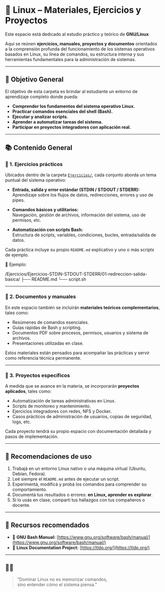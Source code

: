 # 🐧 Linux – Materiales, Ejercicios y Proyectos

Este espacio está dedicado al estudio práctico y teórico de **GNU/Linux**

Aquí se reúnen **ejercicios, manuales, proyectos y documentos** orientados a la comprensión profunda del funcionamiento de los sistemas operativos basados en Linux, su línea de comandos, su estructura interna y sus herramientas fundamentales para la administración de sistemas.

---

## 🎯 Objetivo General

El objetivo de esta carpeta es brindar al estudiante un entorno de aprendizaje completo donde pueda:

- **Comprender los fundamentos del sistema operativo Linux.**
- **Practicar comandos esenciales del shell (Bash).**
- **Ejecutar y analizar scripts.**
- **Aprender a automatizar tareas del sistema.**
- **Participar en proyectos integradores con aplicación real.**

---

## 📚 Contenido General

### 🧩 1. Ejercicios prácticos
Ubicados dentro de la carpeta [`Ejercicios/`](./Ejercicios), cada conjunto aborda un tema puntual del sistema operativo:

- **Entrada, salida y error estándar (STDIN / STDOUT / STDERR):**  
  Aprendizaje sobre los flujos de datos, redirecciones, errores y uso de pipes.
  
- **Comandos básicos y utilitarios:**  
  Navegación, gestión de archivos, información del sistema, uso de permisos, etc.
  
- **Automatización con scripts Bash:**  
  Estructura de scripts, variables, condiciones, bucles, entrada/salida de datos.

Cada práctica incluye su propio `README.md` explicativo y uno o más scripts de ejemplo.

📁 Ejemplo:  

/Ejercicios/Ejercicios-STDIN-STDOUT-STDERR/01-redireccion-salida-basica/
├── README.md
└── script.sh


---

### 📘 2. Documentos y manuales
En este espacio también se incluirán **materiales teóricos complementarios**, tales como:

- Resúmenes de comandos esenciales.  
- Guías rápidas de Bash y scripting.  
- Documentos PDF sobre procesos, permisos, usuarios y sistema de archivos.  
- Presentaciones utilizadas en clase.

Estos materiales están pensados para acompañar las prácticas y servir como referencia técnica permanente.

---

### 🧪 3. Proyectos específicos
A medida que se avance en la materia, se incorporarán **proyectos aplicados**, tales como:

- Automatización de tareas administrativas en Linux.  
- Scripts de monitoreo y mantenimiento.  
- Ejercicios integradores con redes, NFS y Docker.  
- Casos prácticos de administración de usuarios, copias de seguridad, logs, etc.

Cada proyecto tendrá su propio espacio con documentación detallada y pasos de implementación.

---

## 🧭 Recomendaciones de uso

1. Trabajá en un entorno Linux nativo o una máquina virtual (Ubuntu, Debian, Fedora).  
2. Leé siempre el `README.md` antes de ejecutar un script.  
3. Experimentá, modificá y probá los comandos para comprender su comportamiento.  
4. Documentá tus resultados o errores: **en Linux, aprender es explorar**.  
5. Si lo usás en clase, compartí tus hallazgos con tus compañeros o docente.

---

## 🔗 Recursos recomendados

- 📖 **GNU Bash Manual:** [https://www.gnu.org/software/bash/manual/](https://www.gnu.org/software/bash/manual/)  
- 🧩 **Linux Documentation Project:** [https://tldp.org/](https://tldp.org/)  

---

## 👨‍🏫

> “Dominar Linux no es memorizar comandos,  
> sino entender cómo el sistema piensa.”


